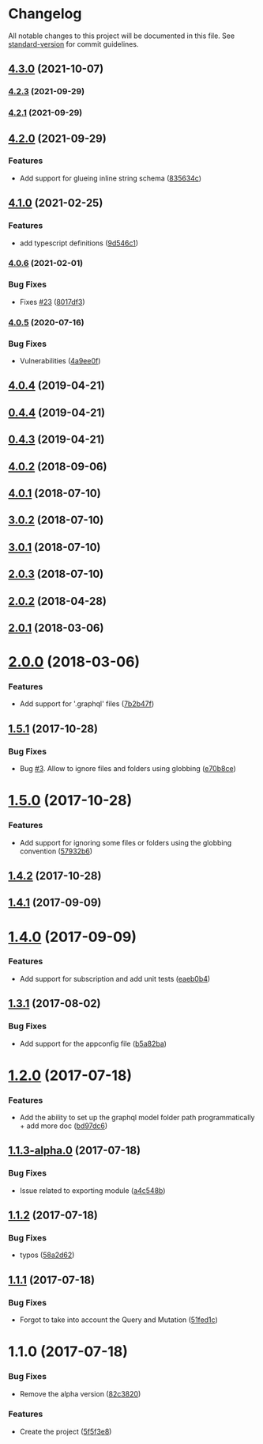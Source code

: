 # Changelog

All notable changes to this project will be documented in this file. See [standard-version](https://github.com/conventional-changelog/standard-version) for commit guidelines.

## [4.3.0](https://github.com/nicolasdao/schemaglue/compare/v4.2.3...v4.3.0) (2021-10-07)

### [4.2.3](https://github.com/nicolasdao/schemaglue/compare/v4.2.1...v4.2.3) (2021-09-29)

### [4.2.1](https://github.com/nicolasdao/schemaglue/compare/v4.2.0...v4.2.1) (2021-09-29)

## [4.2.0](https://github.com/nicolasdao/schemaglue/compare/v4.1.0...v4.2.0) (2021-09-29)


### Features

* Add support for glueing inline string schema ([835634c](https://github.com/nicolasdao/schemaglue/commit/835634c1fe39c4ccf3680cbc3411551da72cdbfa))

## [4.1.0](https://github.com/nicolasdao/schemaglue/compare/v4.0.6...v4.1.0) (2021-02-25)


### Features

* add typescript definitions ([9d546c1](https://github.com/nicolasdao/schemaglue/commit/9d546c1f1d72b5395609d89891fd23db0c1efb39))

### [4.0.6](https://github.com/nicolasdao/schemaglue/compare/v4.0.5...v4.0.6) (2021-02-01)


### Bug Fixes

* Fixes [#23](https://github.com/nicolasdao/schemaglue/issues/23) ([8017df3](https://github.com/nicolasdao/schemaglue/commit/8017df3807c38faf60c9802233f87e542e6acf60))

### [4.0.5](https://github.com/nicolasdao/schemaglue/compare/v4.0.4...v4.0.5) (2020-07-16)


### Bug Fixes

* Vulnerabilities ([4a9ee0f](https://github.com/nicolasdao/schemaglue/commit/4a9ee0fc1fc1c6f49e68321c89c9bbad0b4fcf3a))

<a name="4.0.4"></a>
## [4.0.4](https://github.com/nicolasdao/schemaglue/compare/v0.4.4...v4.0.4) (2019-04-21)



<a name="0.4.4"></a>
## [0.4.4](https://github.com/nicolasdao/schemaglue/compare/v0.4.3...v0.4.4) (2019-04-21)



<a name="0.4.3"></a>
## [0.4.3](https://github.com/nicolasdao/schemaglue/compare/v4.0.2...v0.4.3) (2019-04-21)



<a name="4.0.2"></a>
## [4.0.2](https://github.com/nicolasdao/schemaglue/compare/v4.0.1...v4.0.2) (2018-09-06)



<a name="4.0.1"></a>
## [4.0.1](https://github.com/nicolasdao/schemaglue/compare/v3.0.2...v4.0.1) (2018-07-10)



<a name="3.0.2"></a>
## [3.0.2](https://github.com/nicolasdao/schemaglue/compare/v3.0.1...v3.0.2) (2018-07-10)



<a name="3.0.1"></a>
## [3.0.1](https://github.com/nicolasdao/schemaglue/compare/v2.0.3...v3.0.1) (2018-07-10)



<a name="2.0.3"></a>
## [2.0.3](https://github.com/nicolasdao/schemaglue/compare/v2.0.2...v2.0.3) (2018-07-10)



<a name="2.0.2"></a>
## [2.0.2](https://github.com/nicolasdao/schemaglue/compare/v2.0.1...v2.0.2) (2018-04-28)



<a name="2.0.1"></a>
## [2.0.1](https://github.com/nicolasdao/schemaglue/compare/v2.0.0...v2.0.1) (2018-03-06)



<a name="2.0.0"></a>
# [2.0.0](https://github.com/nicolasdao/schemaglue/compare/v1.5.1...v2.0.0) (2018-03-06)


### Features

* Add support for '.graphql' files ([7b2b47f](https://github.com/nicolasdao/schemaglue/commit/7b2b47f))



<a name="1.5.1"></a>
## [1.5.1](https://github.com/nicolasdao/schemaglue/compare/v1.5.0...v1.5.1) (2017-10-28)


### Bug Fixes

* Bug [#3](https://github.com/nicolasdao/schemaglue/issues/3). Allow to ignore files and folders using globbing ([e70b8ce](https://github.com/nicolasdao/schemaglue/commit/e70b8ce))



<a name="1.5.0"></a>
# [1.5.0](https://github.com/nicolasdao/schemaglue/compare/v1.4.2...v1.5.0) (2017-10-28)


### Features

* Add support for ignoring some files or folders using the globbing convention ([57932b6](https://github.com/nicolasdao/schemaglue/commit/57932b6))



<a name="1.4.2"></a>
## [1.4.2](https://github.com/nicolasdao/schemaglue/compare/v1.4.1...v1.4.2) (2017-10-28)



<a name="1.4.1"></a>
## [1.4.1](https://github.com/nicolasdao/schemaglue/compare/v1.4.0...v1.4.1) (2017-09-09)



<a name="1.4.0"></a>
# [1.4.0](https://github.com/nicolasdao/schemaglue/compare/v1.3.1...v1.4.0) (2017-09-09)


### Features

* Add support for subscription and add unit tests ([eaeb0b4](https://github.com/nicolasdao/schemaglue/commit/eaeb0b4))



<a name="1.3.1"></a>
## [1.3.1](https://github.com/nicolasdao/schemaglue/compare/v1.2.0...v1.3.1) (2017-08-02)


### Bug Fixes

* Add support for the appconfig file ([b5a82ba](https://github.com/nicolasdao/schemaglue/commit/b5a82ba))



<a name="1.2.0"></a>
# [1.2.0](https://github.com/nicolasdao/schemaglue/compare/v1.1.3-alpha.0...v1.2.0) (2017-07-18)


### Features

* Add the ability to set up the graphql model folder path programmatically + add more doc ([bd97dc6](https://github.com/nicolasdao/schemaglue/commit/bd97dc6))



<a name="1.1.3-alpha.0"></a>
## [1.1.3-alpha.0](https://github.com/nicolasdao/schemaglue/compare/v1.1.2...v1.1.3-alpha.0) (2017-07-18)


### Bug Fixes

* Issue related to exporting module ([a4c548b](https://github.com/nicolasdao/schemaglue/commit/a4c548b))



<a name="1.1.2"></a>
## [1.1.2](https://github.com/nicolasdao/schemaglue/compare/v1.1.1...v1.1.2) (2017-07-18)


### Bug Fixes

* typos ([58a2d62](https://github.com/nicolasdao/schemaglue/commit/58a2d62))



<a name="1.1.1"></a>
## [1.1.1](https://github.com/nicolasdao/schemaglue/compare/v1.1.0...v1.1.1) (2017-07-18)


### Bug Fixes

* Forgot to take into account the Query and Mutation ([51fed1c](https://github.com/nicolasdao/schemaglue/commit/51fed1c))



<a name="1.1.0"></a>
# 1.1.0 (2017-07-18)


### Bug Fixes

* Remove the alpha version ([82c3820](https://github.com/nicolasdao/schemaglue/commit/82c3820))


### Features

* Create the project ([5f5f3e8](https://github.com/nicolasdao/schemaglue/commit/5f5f3e8))
